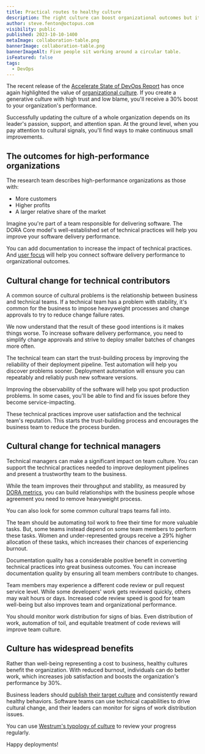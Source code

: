 ```yaml
---
title: Practical routes to healthy culture
description: The right culture can boost organizational outcomes but it's hard to get started without practical techniques.
author: steve.fenton@octopus.com
visibility: public
published: 2023-10-10-1400
metaImage: collaboration-table.png
bannerImage: collaboration-table.png
bannerImageAlt: Five people sit working around a circular table.
isFeatured: false
tags: 
  - DevOps
---
```


The recent release of the [Accelerate State of DevOps Report](https://dora.dev/research/2023/dora-report/) has once again highlighted the value of [organizational culture](https://octopus.com/devops/culture/). If you create a generative culture with high trust and low blame, you'll receive a 30% boost to your organization's performance.

Successfully updating the culture of a whole organization depends on its leader's passion, support, and attention span. At the ground level, when you pay attention to cultural signals, you'll find ways to make continuous small improvements.

## The outcomes for high-performance organizations

The research team describes high-performance organizations as those with:

- More customers
- Higher profits
- A larger relative share of the market

Imagine you're part of a team responsible for delivering software. The DORA Core model's well-established set of technical practices will help you improve your software delivery performance.

You can add documentation to increase the impact of technical practices. And [user focus](https://octopus.com/blog/understanding-performance-team-types) will help you connect software delivery performance to organizational outcomes.

## Cultural change for technical contributors

A common source of cultural problems is the relationship between business and technical teams. If a technical team has a problem with stability, it's common for the business to impose heavyweight processes and change approvals to try to reduce change failure rates.

We now understand that the result of these good intentions is it makes things worse. To increase software delivery performance, you need to simplify change approvals and strive to deploy smaller batches of changes more often.

The technical team can start the trust-building process by improving the reliability of their deployment pipeline. Test automation will help you discover problems sooner. Deployment automation will ensure you can repeatably and reliably push new software versions.

Improving the observability of the software will help you spot production problems. In some cases, you'll be able to find and fix issues before they become service-impacting.

These technical practices improve user satisfaction and the technical team's reputation. This starts the trust-building process and encourages the business team to reduce the process burden.

## Cultural change for technical managers

Technical managers can make a significant impact on team culture. You can support the technical practices needed to improve deployment pipelines and present a trustworthy team to the business.

While the team improves their throughput and stability, as measured by [DORA metrics](https://octopus.com/devops/metrics/dora-metrics/), you can build relationships with the business people whose agreement you need to remove heavyweight process.

You can also look for some common cultural traps teams fall into.

The team should be automating toil work to free their time for more valuable tasks. But, some teams instead depend on some team members to perform these tasks. Women and under-represented groups receive a 29% higher allocation of these tasks, which increases their chances of experiencing burnout.

Documentation quality has a considerable positive benefit in converting technical practices into great business outcomes. You can increase documentation quality by ensuring all team members contribute to changes.

Team members may experience a different code review or pull request service level. While some developers' work gets reviewed quickly, others may wait hours or days. Increased code review speed is good for team well-being but also improves team and organizational performance.

You should monitor work distribution for signs of bias. Even distribution of work, automation of toil, and equitable treatment of code reviews will improve team culture.

## Culture has widespread benefits

Rather than well-being representing a cost to business, healthy cultures benefit the organization. With reduced burnout, individuals can do better work, which increases job satisfaction and boosts the organization's performance by 30%.

Business leaders should [publish their target culture](https://handbook.octopus.com/life-octopus/trust) and consistently reward healthy behaviors. Software teams can use technical capabilities to drive cultural change, and their leaders can monitor for signs of work distribution issues.

You can use [Westrum's typology of culture](https://octopus.com/devops/culture/workplace-topologies/) to review your progress regularly.

Happy deployments!